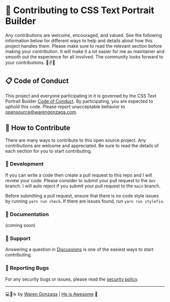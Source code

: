 # 🎯 Contributing to CSS Text Portrait Builder

Any contributions are welcome, encouraged, and valued. See the following information below for different ways to help and details about how this project handles them. Please make sure to read the relevant section before making your contribution. It will make it a lot easier for me as maintainer and smooth out the experience for all involved. The community looks forward to your contributions. 🎉✌✨

## 📋 Code of Conduct

This project and everyone participating in it is governed by the CSS Text Portrait Builder [Code of Conduct](https://github.com/warengonzaga/css-text-portrait-builder/blob/master/code_of_conduct.md). By participating, you are expected to uphold this code. Please report unacceptable behavior to <opensource@warengonzaga.com>.

## 💖 How to Contribute

There are many ways to contribute to this open source project. Any contributions are welcome and appreciated. Be sure to read the details of each section for you to start contributing.

### 🧬 Development

If you can write a code then create a pull request to this repo and I will review your code. Please consider to submit your pull request to the `dev` branch. I will auto reject if you submit your pull request to the `main` branch.

Before submitting a pull request, ensure that there is no code style issues by running `yarn run check`. If there are issues found, run `yarn run stylefix`.

### 📖 Documentation

(coming soon)

### 🧰 Support

Answering a question in [Discussions](https://github.com/warengonzaga/css-text-portrait-builder/discussions) is one of the easiest ways to start contributing.

### 🐞 Reporting Bugs

For any security bugs or issues, please read the [security policy](./security.md).

---

💻💖☕ by [Waren Gonzaga](https://warengonzaga.com) | [He is Awesome](https://www.youtube.com/watch?v=HHrxS4diLew&t=44s) 🙏
